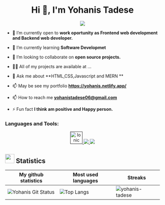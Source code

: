 
<h1 align="center">Hi 👋, I'm Yohanis Tadese</h1>
<p align="center">
  <a href="https://github.com/DenverCoder1/readme-typing-svg"><img src="https://readme-typing-svg.herokuapp.com?lines=I'm+Full-Stack+Developer;I'm+MERN-Stack+Developer;I'm+React+Developer;&center=true&width=500&height=50"></a>
</p>

- 🤝 I’m currently open to **work oportunity as Frontend web development and Backend web developer.**

- 🌱 I’m currently learning **Software Developmet**

- 👯 I’m looking to collaborate on **open source projects.**

- 👨‍💻 All of my projects are available at ...

- 💬 Ask me about **HTML,CSS,Javascript and MERN **

- 📫 May be see my portfolio **https://yohanis.netlify.app/**
  
- 📫 How to reach me **yohanistadese06@gmail.com**

- ⚡ Fun fact **I think am positive and Happy person.**

</p>

<h3 align="left">Languages and Tools:</h3>
<p align="center">
  <a href="">
    <img src="https://ionicframework.com/img/meta/logo.png" alt="Ionic" width="40" height="40"/> 
    <img src="https://skillicons.dev/icons?i=react,bootstrap,css" />
        <img src="https://skillicons.dev/icons?i=tailwind,figma,html,nodejs,mysql,mongodb,expressjs" />


  </a>
</p>

## <img src="https://media4.giphy.com/media/MIGbtLZoVjbl0bYbAd/giphy.gif?cid=ecf05e472t2h0i8d7dcjaoau9iqtchhr899hxmpxzzgc7lyw&rid=giphy.gif" width="30"> Statistics
| My github statistics                                                                                                                                                  | Most used languages                                                                                                                                                   | Streaks                                                                                       |
| --------------------------------------------------------------------------------------------------------------------------------------------------------------------- | --------------------------------------------------------------------------------------------------------------------------------------------------------------------- | --------------------------------------------------------------------------------------------- |
| ![Yohanis Git Status](https://github-readme-stats.vercel.app/api?username=yohanis-tadese&show_icons=true&theme=dark&hide_title=true&count_private=true) |![Top Langs](https://github-readme-stats.vercel.app/api/top-langs/?username=yohanis-tadese&show_icons=true&theme=dark&hide_title=true) | ![yohanis-tadese](https://github-readme-streak-stats.herokuapp.com/?user=yohanis-tadese&theme=dark) |


<br>
